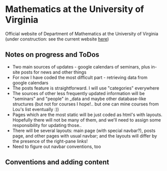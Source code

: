 # Mathematics at the University of Virginia

Official website of Department of Mathematics at the University of Virginia (under construction: see the current website [here](http://www.math.virginia.edu/))

## Notes on progress and ToDos

- Two main sources of updates - google calendars of seminars, plus in-site posts for news and other things
- For now I have coded the most difficult part - retrieving data from google calendars
- The posts feature is straightforward. I will use "categories" everywhere
- The sources of other less frequently updated information will be "seminars" and "people" in \_data and maybe other database-like structures (but not for courses I hope!.. but one can mine courses from Lou's list eventually :))
- Pages which are the most static will be just coded as html's with layouts. Hopefully there will not be many of them, and we'll need to assign some responsibility for updating those..
- There will be several layouts: main page (with special navbar?), posts page, and other pages with usual navbar; and the layouts will differ by the presence of the right-pane links!
- Need to figure out navbar conventions, too

## Conventions and adding content
